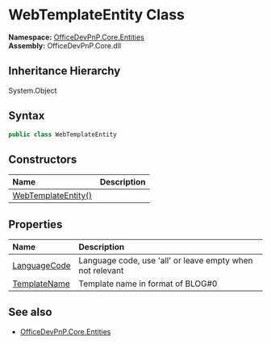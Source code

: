 # WebTemplateEntity Class
  

**Namespace:** [OfficeDevPnP.Core.Entities](OfficeDevPnP.Core.Entities.md)  
**Assembly:** OfficeDevPnP.Core.dll  
## Inheritance Hierarchy
System.Object  
## Syntax
```C#
public class WebTemplateEntity
```
## Constructors
|**Name**|**Description**|
|:-----|:-----|
| [WebTemplateEntity()](OfficeDevPnP.Core.Entities.WebTemplateEntity.ctor1.md) |  
## Properties
|**Name**|**Description**|
|:-----|:-----|
| [LanguageCode](OfficeDevPnP.Core.Entities.WebTemplateEntity.LanguageCode.md) | Language code, use 'all' or leave empty when not relevant
| [TemplateName](OfficeDevPnP.Core.Entities.WebTemplateEntity.TemplateName.md) | Template name in format of BLOG#0
## See also
- [OfficeDevPnP.Core.Entities](OfficeDevPnP.Core.Entities.md)
